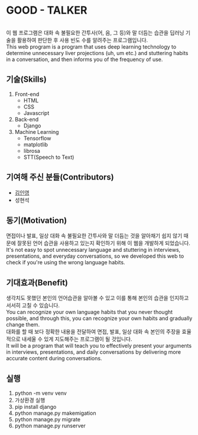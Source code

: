 # GOOD - TALKER
<p align="center">
   <img src="">
</p>

이 웹 프로그램은 대화 속 불필요한 간투사(어, 음, 그 등)와 말 더듬는 습관을 딥러닝 기술을 활용하여 판단한 후 사용 빈도 수를 알려주는 프로그램입니다.  
This web program is a program that uses deep learning technology to determine unnecessary liver projections (uh, um etc.) and stuttering habits in a conversation, and then informs you of the frequency of use.

## 기술(Skills)
1. Front-end
    - HTML
    - CSS
    - Javascript
2. Back-end
    - Django
3. Machine Learning
    - Tensorflow
    - matplotlib
    - librosa
    - STT(Speech to Text)

## 기여해 주신 분들(Contributors)
* [김인영](https://github.com/BBIYAC)
* 성현석

## 동기(Motivation)
면접이나 발표, 일상 대화 속 불필요한 간투사와 말 더듬는 것을 알아채기 쉽지 않기 때문에 잘못된 언어 습관을 사용하고 있는지 확인하기 위해 이 웹을 개발하게 되었습니다.  
It's not easy to spot unnecessary language and stuttering in interviews, presentations, and everyday conversations, so we developed this web to check if you're using the wrong language habits.

## 기대효과(Benefit)
생각치도 못했던 본인의 언어습관을 알아볼 수 있고 이를 통해 본인의 습관을 인지하고 서서히 고칠 수 있습니다.  
You can recognize your own language habits that you never thought possible, and through this, you can recognize your own habits and gradually change them.  
대화를 할 때 보다 정확한 내용을 전달하여 면접, 발표, 일상 대화 속 본인의 주장을 효율적으로 내세울 수 있게 지도해주는 프로그램이 될 것입니다.  
It will be a program that will teach you to effectively present your arguments in interviews, presentations, and daily conversations by delivering more accurate content during conversations.

## 실행
1. python -m venv venv
2. 가상환경 실행
3. pip install django
4. python manage.py makemigation
5. python manage.py migrate
6. python manage.py runserver
